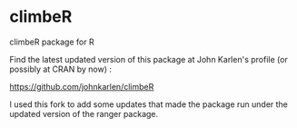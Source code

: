 # climbeR
climbeR package for R

Find the latest updated version of this package at John Karlen's profile (or possibly at CRAN by now) :

https://github.com/johnkarlen/climbeR

I used this fork to add some updates that made the package run under the updated version of the ranger package.
